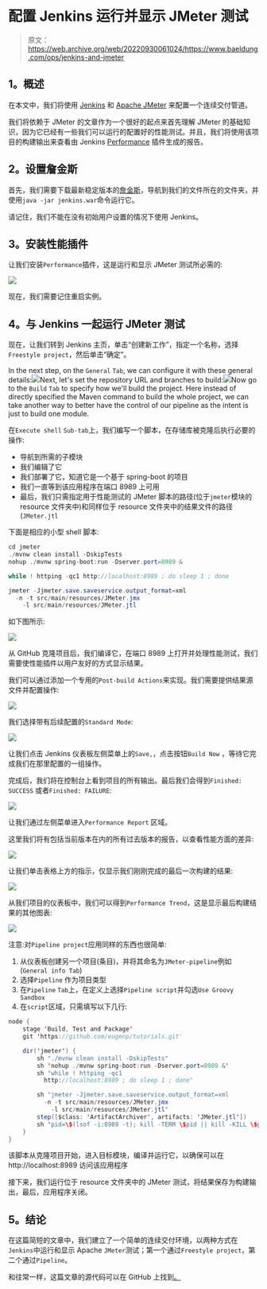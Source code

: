 # 配置 Jenkins 运行并显示 JMeter 测试

> 原文：<https://web.archive.org/web/20220930061024/https://www.baeldung.com/ops/jenkins-and-jmeter>

## 1。概述

在本文中，我们将使用 [Jenkins](https://web.archive.org/web/20220524124829/https://jenkins.io/) 和 [Apache JMeter](https://web.archive.org/web/20220524124829/https://jmeter.apache.org/) 来配置一个连续交付管道。

我们将依赖于 JMeter 的文章作为一个很好的起点来首先理解 JMeter 的基础知识，因为它已经有一些我们可以运行的配置好的性能测试。并且，我们将使用该项目的构建输出来查看由 Jenkins [Performance](https://web.archive.org/web/20220524124829/https://plugins.jenkins.io/performance/) 插件生成的报告。

## 2。设置詹金斯

首先，我们需要下载最新稳定版本的[詹金斯](https://web.archive.org/web/20220524124829/https://jenkins.io/download/)，导航到我们的文件所在的文件夹，并使用`java -jar jenkins.war`命令运行它。

请记住，我们不能在没有初始用户设置的情况下使用 Jenkins。

## 3。安装性能插件

让我们安装`Performance`插件，这是运行和显示 JMeter 测试所必需的:

[![](img/ab3f97c9ee55f9162f5981a95f5ddb45.png)](/web/20220524124829/https://www.baeldung.com/wp-content/uploads/2017/12/install-performance-plugin.png)

现在，我们需要记住重启实例。

## 4。与 Jenkins 一起运行 JMeter 测试

现在，让我们转到 Jenkins 主页，单击“创建新工作”，指定一个名称，选择`Freestyle project`，然后单击“确定”。

In the next step, on the `General` `Tab`, we can configure it with these general details:[![](img/cea26025f97f3d9225a6be4394bdc716.png)](/web/20220524124829/https://www.baeldung.com/wp-content/uploads/2017/12/General_info_image.png)Next, let's set the repository URL and branches to build:[![](img/29f3e8cc270887e086cf3ff81cb03733.png)](/web/20220524124829/https://www.baeldung.com/wp-content/uploads/2017/12/Source_code_mangement.png)Now go to the `Build` `Tab` to specify how we'll build the project. Here instead of directly specified the Maven command to build the whole project, we can take another way to better have the control of our pipeline as the intent is just to build one module.

在`Execute shell` `Sub-tab`上，我们编写一个脚本，在存储库被克隆后执行必要的操作:

*   导航到所需的子模块
*   我们编辑了它
*   我们部署了它，知道它是一个基于 spring-boot 的项目
*   我们一直等到该应用程序在端口 8989 上可用
*   最后，我们只需指定用于性能测试的 JMeter 脚本的路径(位于`jmeter`模块的 resource 文件夹中)和同样位于 resource 文件夹中的结果文件的路径(`JMeter.jtl`

下面是相应的小型 shell 脚本:

```java
cd jmeter
./mvnw clean install -DskipTests
nohup ./mvnw spring-boot:run -Dserver.port=8989 &

while ! httping -qc1 http://localhost:8989 ; do sleep 1 ; done

jmeter -Jjmeter.save.saveservice.output_format=xml 
  -n -t src/main/resources/JMeter.jmx 
    -l src/main/resources/JMeter.jtl
```

如下图所示:

[![](img/cc2ddf9fd9b0085ca3f743f039774ee7.png)](/web/20220524124829/https://www.baeldung.com/wp-content/uploads/2017/12/Build_command.png)

从 GitHub 克隆项目后，我们编译它，在端口 8989 上打开并处理性能测试，我们需要使性能插件以用户友好的方式显示结果。

我们可以通过添加一个专用的`Post-build Actions`来实现。我们需要提供结果源文件并配置操作:

[![](img/c7ccaf302e747f670a1b52121e5a14e8.png)](/web/20220524124829/https://www.baeldung.com/wp-content/uploads/2017/12/Publish_performance_testresult_1.png)

我们选择带有后续配置的`Standard Mode`:

[![](img/3dfbca17f839e62db86263696cf45cbd.png)](/web/20220524124829/https://www.baeldung.com/wp-content/uploads/2017/12/Publish_performance_testresult_2.png)

让我们点击 Jenkins 仪表板左侧菜单上的`Save,`，点击按钮`Build Now` ，等待它完成我们在那里配置的一组操作。

完成后，我们将在控制台上看到项目的所有输出。最后我们会得到`Finished: SUCCESS` 或者`Finished: FAILURE`:

[![](img/14db0c66bb7bf0ee8737dddbde358c72.png)](/web/20220524124829/https://www.baeldung.com/wp-content/uploads/2017/12/Failed_build.png)

让我们通过左侧菜单进入`Performance Report` 区域。

这里我们将有包括当前版本在内的所有过去版本的报告，以查看性能方面的差异:

[![](img/b87891263c29c03280eb7e6ca96f63a3.png)](/web/20220524124829/https://www.baeldung.com/wp-content/uploads/2017/12/Performance_test_report.png)

让我们单击表格上方的指示，仅显示我们刚刚完成的最后一次构建的结果:

[![](img/744fb8f381874b336cb272437c553e84.png)](/web/20220524124829/https://www.baeldung.com/wp-content/uploads/2017/12/Performance_test_report_last.png)

从我们项目的仪表板中，我们可以得到`Performance Trend`，这是显示最后构建结果的其他图表:

[![](img/c6d0ca963ff324a0a9aaff124a9ada3e.png)](/web/20220524124829/https://www.baeldung.com/wp-content/uploads/2017/12/Performance_trend.png)

注意:对`Pipeline project`应用同样的东西也很简单:

1.  从仪表板创建另一个项目(条目)，并将其命名为`JMeter-pipeline`例如(`General info Tab`)
2.  选择`Pipeline` 作为项目类型
3.  在`Pipeline` `Tab`上，在定义上选择`Pipeline script`并勾选`Use Groovy Sandbox`
4.  在`script`区域，只需填写以下几行:

```java
node {
    stage 'Build, Test and Package'
    git 'https://github.com/eugenp/tutorials.git'

    dir('jmeter') {
        sh "./mvnw clean install -DskipTests"
        sh 'nohup ./mvnw spring-boot:run -Dserver.port=8989 &'
        sh "while ! httping -qc1
          http://localhost:8989 ; do sleep 1 ; done"

        sh "jmeter -Jjmeter.save.saveservice.output_format=xml
          -n -t src/main/resources/JMeter.jmx 
            -l src/main/resources/JMeter.jtl"
        step([$class: 'ArtifactArchiver', artifacts: 'JMeter.jtl'])
        sh "pid=\$(lsof -i:8989 -t); kill -TERM \$pid || kill -KILL \$pid"
    }
} 
```

该脚本从克隆项目开始，进入目标模块，编译并运行它，以确保可以在 http://localhost:8989 访问该应用程序

接下来，我们运行位于 resource 文件夹中的 JMeter 测试，将结果保存为构建输出，最后，应用程序关闭。

## 5。结论

在这篇简短的文章中，我们建立了一个简单的连续交付环境，以两种方式在`Jenkins`中运行和显示 Apache `JMeter`测试；第一个通过`Freestyle project`，第二个通过`Pipeline`。

和往常一样，这篇文章的源代码可以在 GitHub 上找到[。](https://web.archive.org/web/20220524124829/https://github.com/eugenp/tutorials/tree/master/jmeter)